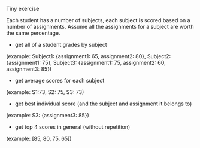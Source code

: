 Tiny exercise

Each student has a number of subjects, each subject is scored based on a number of assignments. Assume all the assignments for a subject are worth the same percentage. 

- get all of a student grades by subject 

(example: Subject1: {assignment1: 65, assignment2: 80}, Subject2: {assignment1: 75}, Subject3: {assignment1: 75, assignment2: 60, assignment3: 85})

- get average scores for each subject

(example: S1:73, S2: 75, S3: 73)

- get best individual score (and the subject and assignment it belongs to)

(example: S3: {assignment3: 85})

- get top 4 scores in general (without repetition)

(example: [85, 80, 75, 65])
